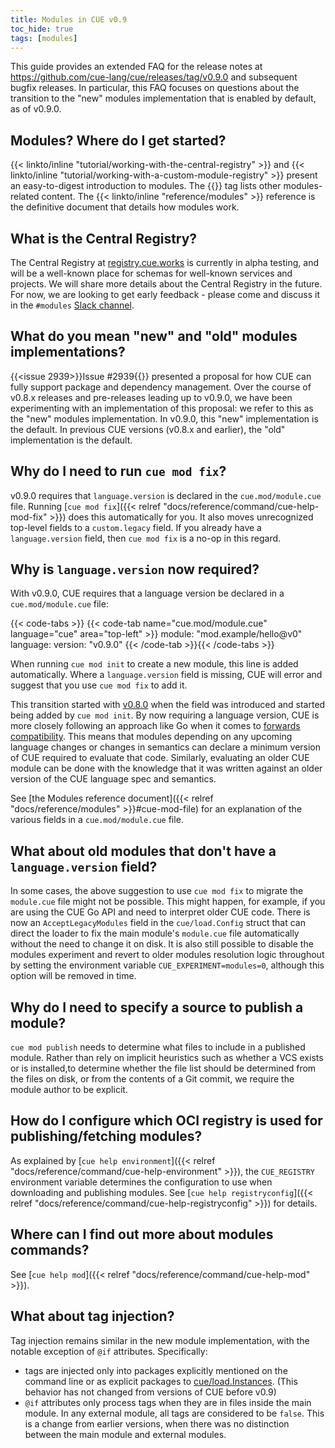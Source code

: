 ```yaml
---
title: Modules in CUE v0.9
toc_hide: true
tags: [modules]
---
```


This guide provides an extended FAQ for the release notes at
https://github.com/cue-lang/cue/releases/tag/v0.9.0 and subsequent bugfix
releases. In particular, this FAQ focuses on questions about the transition to
the "new" modules implementation that is enabled by default, as of v0.9.0.

## Modules? Where do I get started?

{{< linkto/inline "tutorial/working-with-the-central-registry" >}} and
{{< linkto/inline "tutorial/working-with-a-custom-module-registry" >}}
present an easy-to-digest introduction to modules.
The {{<tag modules>}} tag lists other modules-related content.
The {{< linkto/inline "reference/modules" >}} reference is the definitive
document that details how modules work.

## What is the Central Registry?

The Central Registry at [registry.cue.works](https://registry.cue.works/) is
currently in alpha testing, and will be a well-known place for schemas for
well-known services and projects. We will share more details about the Central
Registry in the future. For now, we are looking to get early feedback - please
come and discuss it in the `#modules` [Slack channel](/slack).

## What do you mean "new" and "old" modules implementations?

{{<issue 2939>}}Issue #2939{{</issue>}} presented a proposal for how CUE can
fully support package and dependency management. Over the course of v0.8.x
releases and pre-releases leading up to v0.9.0, we have been experimenting with
an implementation of this proposal: we refer to this as the "new" modules
implementation. In v0.9.0, this "new" implementation is the default. In
previous CUE versions (v0.8.x and earlier), the "old" implementation is the
default.

## Why do I need to run `cue mod fix`?

v0.9.0 requires that `language.version` is declared in the `cue.mod/module.cue` file.
Running
[`cue mod fix`]({{< relref "docs/reference/command/cue-help-mod-fix" >}})
does this automatically for you. It also moves unrecognized top-level fields to
a `custom.legacy` field. If you already have a `language.version` field, then
`cue mod fix` is a no-op in this regard.

## Why is `language.version` now required?

With v0.9.0, CUE requires that a language version be declared in a `cue.mod/module.cue` file:

{{< code-tabs >}}
{{< code-tab name="cue.mod/module.cue" language="cue" area="top-left" >}}
module: "mod.example/hello@v0"
language: version: "v0.9.0"
{{< /code-tab >}}{{< /code-tabs >}}

When running `cue mod init` to create a new module, this line is added
automatically. Where a `language.version` field is missing, CUE will error and
suggest that you use `cue mod fix` to add it.

This transition started with
[v0.8.0](https://github.com/cue-lang/cue/releases/tag/v0.8.0) when the field
was introduced and started being added by `cue mod init`.
By now requiring a language version, CUE is more closely following an approach
like Go when it comes to [forwards compatibility](https://go.dev/blog/toolchain).
This means that modules depending on any upcoming language changes or changes
in semantics can declare a minimum version of CUE required to evaluate that
code. Similarly, evaluating an older CUE module can be done with the knowledge
that it was written against an older version of the CUE language spec and
semantics.

See
[the Modules reference document]({{< relref "docs/reference/modules" >}}#cue-mod-file)
for an explanation of the various fields in a `cue.mod/module.cue` file.

## What about old modules that don't have a `language.version` field?

In some cases, the above suggestion to use `cue mod fix` to migrate the
`module.cue` file might not be possible. This might happen, for example, if you
are using the CUE Go API and need to interpret older CUE code. There is now an
`AcceptLegacyModules` field in the `cue/load.Config` struct that can direct the
loader to fix the main module's `module.cue` file automatically without the
need to change it on disk. It is also still possible to disable the modules
experiment and revert to older modules resolution logic throughout by setting
the environment variable `CUE_EXPERIMENT=modules=0`, although this option will
be removed in time.

## Why do I need to specify a source to publish a module?

`cue mod publish` needs to determine what files to include in a published
module. Rather than rely on implicit heuristics such as whether a VCS exists or
is installed,to determine whether the file list should be determined from the
files on disk, or from the contents of a Git commit,  we require the module
author to be explicit.

## How do I configure which OCI registry is used for publishing/fetching modules?

As explained by
[`cue help environment`]({{< relref "docs/reference/command/cue-help-environment" >}}),
the `CUE_REGISTRY` environment variable determines the configuration to use
when downloading and publishing modules. See
[`cue help registryconfig`]({{< relref "docs/reference/command/cue-help-registryconfig" >}})
for details.

## Where can I find out more about modules commands?

See [`cue help mod`]({{< relref "docs/reference/command/cue-help-mod" >}}).

## What about tag injection?

Tag injection remains similar in the new module implementation, with the
notable exception of `@if` attributes. Specifically:
- tags are injected only into packages explicitly mentioned on the command line
  or as explicit packages to
  [cue/load.Instances](https://pkg.go.dev/cuelang.org/go/cue/load#Instances).
  (This behavior has not changed from versions of CUE before v0.9)
- `@if` attributes only process tags when they are in files inside the main
  module. In any external module, all tags are considered to be `false`. This
  is a change from earlier versions, when there was no distinction between the
  main module and external modules.

<!-- TODO: @if(!foo) in an external module results in `!false == true`, so the file is included.
Show this in an example.
-->
